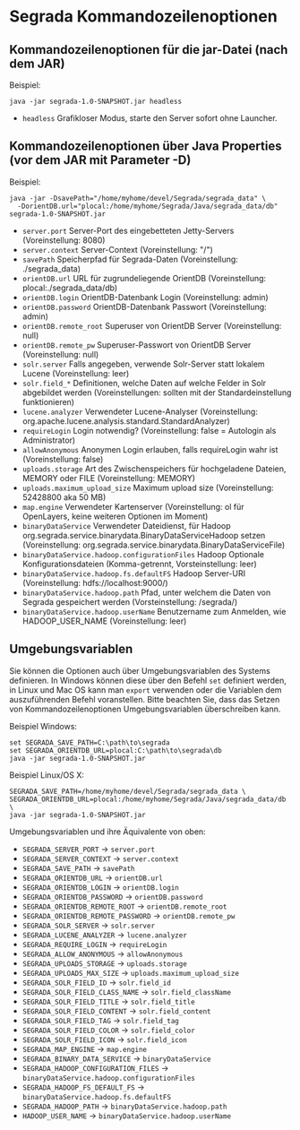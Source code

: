 # Segrada Kommandozeilenoptionen

## Kommandozeilenoptionen für die jar-Datei (nach dem JAR)

Beispiel:

    java -jar segrada-1.0-SNAPSHOT.jar headless

* `headless` Grafikloser Modus, starte den Server sofort ohne Launcher.


## Kommandozeilenoptionen über Java Properties (vor dem JAR mit Parameter -D)

Beispiel:

    java -jar -DsavePath="/home/myhome/devel/Segrada/segrada_data" \
      -DorientDB.url="plocal:/home/myhome/Segrada/Java/segrada_data/db" segrada-1.0-SNAPSHOT.jar

* `server.port` Server-Port des eingebetteten Jetty-Servers (Voreinstellung: 8080)
* `server.context` Server-Context (Voreinstellung: "/")
* `savePath` Speicherpfad für Segrada-Daten (Voreinstellung: ./segrada_data)
* `orientDB.url` URL für zugrundeliegende OrientDB (Voreinstellung: plocal:./segrada_data/db)
* `orientDB.login` OrientDB-Datenbank Login (Voreinstellung: admin)
* `orientDB.password` OrientDB-Datenbank Passwort (Voreinstellung: admin)
* `orientDB.remote_root` Superuser von OrientDB Server (Voreinstellung: null)
* `orientDB.remote_pw` Superuser-Passwort von OrientDB Server (Voreinstellung: null)
* `solr.server` Falls angegeben, verwende Solr-Server statt lokalem Lucene (Voreinstellung: leer)
* `solr.field_*` Definitionen, welche Daten auf welche Felder in Solr abgebildet werden (Voreinstellungen: sollten mit der Standardeinstellung funktionieren)
* `lucene.analyzer` Verwendeter Lucene-Analyser (Voreinstellung: org.apache.lucene.analysis.standard.StandardAnalyzer)
* `requireLogin` Login notwendig? (Voreinstellung: false = Autologin als Administrator)
* `allowAnonymous` Anonymen Login erlauben, falls requireLogin wahr ist (Voreinstellung: false)
* `uploads.storage` Art des Zwischenspeichers für hochgeladene Dateien, MEMORY oder FILE (Voreinstellung: MEMORY)
* `uploads.maximum_upload_size` Maximum upload size (Voreinstellung: 52428800 aka 50 MB)
* `map.engine` Verwendeter Kartenserver (Voreinstellung: ol für OpenLayers, keine weiteren Optionen im Moment)
* `binaryDataService` Verwendeter Dateidienst, für Hadoop org.segrada.service.binarydata.BinaryDataServiceHadoop setzen (Voreinstellung: org.segrada.service.binarydata.BinaryDataServiceFile)
* `binaryDataService.hadoop.configurationFiles` Hadoop Optionale Konfigurationsdateien (Komma-getrennt, Vorsteinstellung: leer)
* `binaryDataService.hadoop.fs.defaultFS` Hadoop Server-URI (Voreinstellung: hdfs://localhost:9000/)
* `binaryDataService.hadoop.path` Pfad, unter welchem die Daten von Segrada gespeichert werden (Vorsteinstellung: /segrada/)
* `binaryDataService.hadoop.userName` Benutzername zum Anmelden, wie HADOOP_USER_NAME (Voreinstellung: leer)

## Umgebungsvariablen

Sie können die Optionen auch über Umgebungsvariablen des Systems definieren. In Windows können diese über den Befehl
`set` definiert werden, in Linux und Mac OS kann man `export` verwenden oder die Variablen dem auszuführenden Befehl
voranstellen. Bitte beachten Sie, dass das Setzen von Kommandozeilenoptionen Umgebungsvariablen überschreiben kann.

Beispiel Windows:

    set SEGRADA_SAVE_PATH=C:\path\to\segrada
    set SEGRADA_ORIENTDB_URL=plocal:C:\path\to\segrada\db
    java -jar segrada-1.0-SNAPSHOT.jar

Beispiel Linux/OS X:

    SEGRADA_SAVE_PATH=/home/myhome/devel/Segrada/segrada_data \
    SEGRADA_ORIENTDB_URL=plocal:/home/myhome/Segrada/Java/segrada_data/db \
    java -jar segrada-1.0-SNAPSHOT.jar

Umgebungsvariablen und ihre Äquivalente von oben:

* `SEGRADA_SERVER_PORT` -> `server.port`
* `SEGRADA_SERVER_CONTEXT` -> `server.context`
* `SEGRADA_SAVE_PATH` -> `savePath`
* `SEGRADA_ORIENTDB_URL` -> `orientDB.url`
* `SEGRADA_ORIENTDB_LOGIN` -> `orientDB.login`
* `SEGRADA_ORIENTDB_PASSWORD` -> `orientDB.password`
* `SEGRADA_ORIENTDB_REMOTE_ROOT` -> `orientDB.remote_root`
* `SEGRADA_ORIENTDB_REMOTE_PASSWORD` -> `orientDB.remote_pw`
* `SEGRADA_SOLR_SERVER` -> `solr.server`
* `SEGRADA_LUCENE_ANALYZER` -> `lucene.analyzer`
* `SEGRADA_REQUIRE_LOGIN` -> `requireLogin`
* `SEGRADA_ALLOW_ANONYMOUS` -> `allowAnonymous`
* `SEGRADA_UPLOADS_STORAGE` -> `uploads.storage`
* `SEGRADA_UPLOADS_MAX_SIZE` -> `uploads.maximum_upload_size`
* `SEGRADA_SOLR_FIELD_ID` -> `solr.field_id`
* `SEGRADA_SOLR_FIELD_CLASS_NAME` -> `solr.field_className`
* `SEGRADA_SOLR_FIELD_TITLE` -> `solr.field_title`
* `SEGRADA_SOLR_FIELD_CONTENT` -> `solr.field_content`
* `SEGRADA_SOLR_FIELD_TAG` -> `solr.field_tag`
* `SEGRADA_SOLR_FIELD_COLOR` -> `solr.field_color`
* `SEGRADA_SOLR_FIELD_ICON` -> `solr.field_icon`
* `SEGRADA_MAP_ENGINE` -> `map.engine`
* `SEGRADA_BINARY_DATA_SERVICE` -> `binaryDataService`
* `SEGRADA_HADOOP_CONFIGURATION_FILES` -> `binaryDataService.hadoop.configurationFiles`
* `SEGRADA_HADOOP_FS_DEFAULT_FS` -> `binaryDataService.hadoop.fs.defaultFS`
* `SEGRADA_HADOOP_PATH` -> `binaryDataService.hadoop.path`
* `HADOOP_USER_NAME` -> `binaryDataService.hadoop.userName`